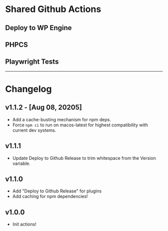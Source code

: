 # Shared Github Actions

## Deploy to WP Engine

## PHPCS

## Playwright Tests

---

# Changelog

## v1.1.2 - [Aug 08, 20205]

-   Add a cache-busting mechanism for npm deps.
-   Force `npm ci` to run on macos-latest for highest compatibility with current dev systems.

## v1.1.1

-   Update Deploy to Github Release to trim whitespace from the Version variable.

## v1.1.0

-   Add "Deploy to Github Release" for plugins
-   Add caching for npm dependencies!

## v1.0.0

-   Init actions!
